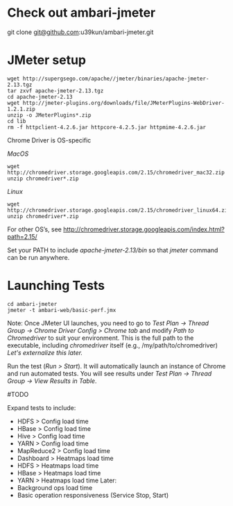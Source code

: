 # Check out ambari-jmeter
git clone git@github.com:u39kun/ambari-jmeter.git

# JMeter setup

```
wget http://supergsego.com/apache//jmeter/binaries/apache-jmeter-2.13.tgz
tar zxvf apache-jmeter-2.13.tgz
cd apache-jmeter-2.13
wget http://jmeter-plugins.org/downloads/file/JMeterPlugins-WebDriver-1.2.1.zip
unzip -o JMeterPlugins*.zip
cd lib
rm -f httpclient-4.2.6.jar httpcore-4.2.5.jar httpmime-4.2.6.jar 
```

Chrome Driver is OS-specific

*MacOS*
```
wget http://chromedriver.storage.googleapis.com/2.15/chromedriver_mac32.zip
unzip chromedriver*.zip
```

*Linux*
```
wget http://chromedriver.storage.googleapis.com/2.15/chromedriver_linux64.zip
unzip chromedriver*.zip
```

For other OS’s, see http://chromedriver.storage.googleapis.com/index.html?path=2.15/

Set your PATH to include *apache-jmeter-2.13/bin* so that *jmeter* command can be run anywhere.

# Launching Tests
```
cd ambari-jmeter
jmeter -t ambari-web/basic-perf.jmx
```

Note: Once JMeter UI launches, you need to go to *Test Plan -> Thread Group -> Chrome Driver Config > Chrome tab* and modify *Path to Chromedriver* to suit your environment.  This is the full path to the executable, including *chromedriver* itself (e.g., /my/path/to/chromedriver)
*Let's externalize this later.*

Run the test (*Run > Start*).  It will automatically launch an instance of Chrome and run automated tests.
You will see results under *Test Plan -> Thread Group -> View Results in Table*.

#TODO

Expand tests to include:
* HDFS > Config load time
* HBase > Config load time
* Hive > Config load time
* YARN > Config load time
* MapReduce2 > Config load time
* Dashboard > Heatmaps load time
* HDFS > Heatmaps load time
* HBase > Heatmaps load time
* YARN > Heatmaps load time
Later:
* Background ops load time
* Basic operation responsiveness (Service Stop, Start)
